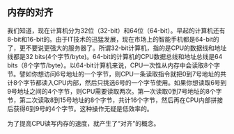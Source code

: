 
## 内存的对齐

我们知道，现在计算机分为32位（32-bit）和64位（64-bit）。早起的计算机还有8-bit和16-bit的。由于IT技术的迅猛发展，现在市场上的智能手机都是64-bit的了，更不要说更强大的服务器了。所谓32-bit计算机，指的是CPU的数据线和地址线都是32 bits(4个字节/byte)。64-bit的计算机的CPU数据总线和地址总线是64 bits（8个字节/byte）。以64-bit计算机来说，CPU一次性从内存中会读取8个字节。譬如你想访问6号地址的一个字节，则CPU一条读取指令就把0到7号地址的共计8个字节都读入CPU内部，然后只挑选6号的一个字节使用。如果你想读取6号到9号地址之间的4个字节，则CPU需要读取两次。第一次读取0到7号地址的8个字节，第二次读取8到15号地址的8个字节，共计16个字节，然后再在CPU内部拼接后获得6到9号的4个字节。这种操作无疑是低效率的。

为了提高CPU读写内存的速度，就产生了“对齐”的概念。
